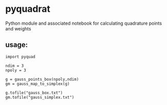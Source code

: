 # pyquadrat
Python module and associated notebook for calculating quadrature points and weights

## usage:

```
import pyquad

ndim = 3
npoly = 3

g = gauss_points_box(npoly,ndim)
gm = gauss_map_to_simplex(g)

g.tofile("gauss_box.txt")
gm.tofile("gauss_simplex.txt")
```
